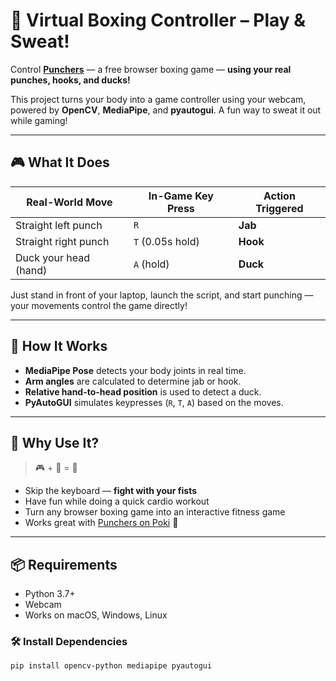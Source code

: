 # 🥊 Virtual Boxing Controller – Play & Sweat!

Control [**Punchers**](https://poki.com/en/g/punchers) — a free browser boxing game — **using your real punches, hooks, and ducks!**

This project turns your body into a game controller using your webcam, powered by **OpenCV**, **MediaPipe**, and **pyautogui**. A fun way to sweat it out while gaming!

----

## 🎮 What It Does

| Real-World Move       | In-Game Key Press | Action Triggered      |
|-----------------------|-------------------|-----------------------|
| Straight left punch   | `R`               | **Jab**               |
| Straight right punch  | `T` (0.05s hold)  | **Hook**              |
| Duck your head (hand) | `A` (hold)        | **Duck**              |

Just stand in front of your laptop, launch the script, and start punching — your movements control the game directly!

----

## 🔧 How It Works

- **MediaPipe Pose** detects your body joints in real time.
- **Arm angles** are calculated to determine jab or hook.
- **Relative hand-to-head position** is used to detect a duck.
- **PyAutoGUI** simulates keypresses (`R`, `T`, `A`) based on the moves.

----

## 🏃 Why Use It?

> 🎮 + 💪 = 🥵

- Skip the keyboard — **fight with your fists**
- Have fun while doing a quick cardio workout
- Turn any browser boxing game into an interactive fitness game
- Works great with [Punchers on Poki](https://poki.com/en/g/punchers) 👊

----

## 📦 Requirements

- Python 3.7+
- Webcam
- Works on macOS, Windows, Linux

### 🛠 Install Dependencies

```bash
pip install opencv-python mediapipe pyautogui
